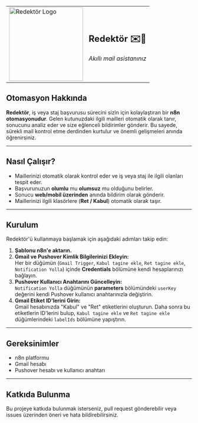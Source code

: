 <p align="center">
  <table>
    <tr>
      <td><img src="https://github.com/user-attachments/assets/33f8bf94-5a46-4560-8a0a-b18add2bfbac" alt="Redektör Logo" width="200"/></td>
      <td>
        <h2>Redektör ✉️🤖</h2>
        <p><i>Akıllı mail asistanınız</i></p>
      </td>
    </tr>
  </table>
</p>

## Otomasyon Hakkında
**Redektör**, iş veya staj başvurusu sürecini sizin için kolaylaştıran bir **n8n otomasyonudur**. Gelen kutunuzdaki ilgili mailleri otomatik olarak tanır, sonucunu analiz eder ve size eğlenceli bildirimler gönderir. Bu sayede, sürekli mail kontrol etme derdinden kurtulur ve önemli gelişmeleri anında öğrenirsiniz.

---

## Nasıl Çalışır?
- Maillerinizi otomatik olarak kontrol eder ve iş veya staj ile ilgili olanları tespit eder.
- Başvurunuzun **olumlu** mu **olumsuz** mu olduğunu belirler.
- Sonucu **web/mobil üzerinden** anında bildirim olarak gönderir.
- Maillerinizi ilgili klasörlere (**Ret / Kabul**) otomatik olarak taşır.

---

## Kurulum
Redektör'ü kullanmaya başlamak için aşağıdaki adımları takip edin:

1. **Şablonu n8n'e aktarın.**
2. **Gmail ve Pushover Kimlik Bilgilerinizi Ekleyin:**  
   Her bir düğümün (`Gmail Trigger`, `Kabul tagine ekle`, `Ret tagine ekle`, `Notification Yolla`) içinde **Credentials** bölümüne kendi hesaplarınızı bağlayın.
3. **Pushover Kullanıcı Anahtarını Güncelleyin:**  
   `Notification Yolla` düğümünün **parameters** bölümündeki `userKey` değerini kendi Pushover kullanıcı anahtarınızla değiştirin.
4. **Gmail Etiket ID'lerini Girin:**  
   Gmail hesabınızda "Kabul" ve "Ret" etiketlerini oluşturun. Daha sonra bu etiketlerin ID'lerini bulup, `Kabul tagine ekle` ve `Ret tagine ekle` düğümlerindeki `labelIds` bölümüne yapıştırın.

---

## Gereksinimler
- n8n platformu
- Gmail hesabı
- Pushover hesabı ve kullanıcı anahtarı

---

## Katkıda Bulunma
Bu projeye katkıda bulunmak isterseniz, pull request gönderebilir veya issues üzerinden öneri ve hata bildirebilirsiniz.

